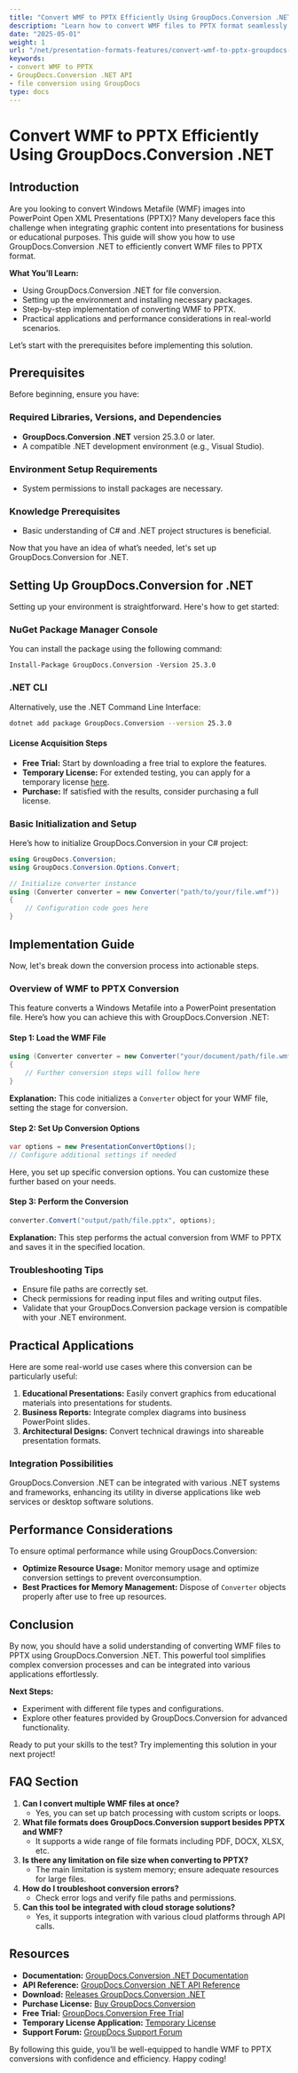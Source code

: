 ```yaml
---
title: "Convert WMF to PPTX Efficiently Using GroupDocs.Conversion .NET API"
description: "Learn how to convert WMF files to PPTX format seamlessly with GroupDocs.Conversion .NET. This guide covers setup, implementation, and real-world applications."
date: "2025-05-01"
weight: 1
url: "/net/presentation-formats-features/convert-wmf-to-pptx-groupdocs-conversion-net/"
keywords:
- convert WMF to PPTX
- GroupDocs.Conversion .NET API
- file conversion using GroupDocs
type: docs
---
```

# Convert WMF to PPTX Efficiently Using GroupDocs.Conversion .NET

## Introduction

Are you looking to convert Windows Metafile (WMF) images into PowerPoint Open XML Presentations (PPTX)? Many developers face this challenge when integrating graphic content into presentations for business or educational purposes. This guide will show you how to use GroupDocs.Conversion .NET to efficiently convert WMF files to PPTX format.

**What You’ll Learn:**
- Using GroupDocs.Conversion .NET for file conversion.
- Setting up the environment and installing necessary packages.
- Step-by-step implementation of converting WMF to PPTX.
- Practical applications and performance considerations in real-world scenarios.

Let’s start with the prerequisites before implementing this solution.

## Prerequisites

Before beginning, ensure you have:

### Required Libraries, Versions, and Dependencies
- **GroupDocs.Conversion .NET** version 25.3.0 or later.
- A compatible .NET development environment (e.g., Visual Studio).

### Environment Setup Requirements
- System permissions to install packages are necessary.

### Knowledge Prerequisites
- Basic understanding of C# and .NET project structures is beneficial.

Now that you have an idea of what’s needed, let's set up GroupDocs.Conversion for .NET.

## Setting Up GroupDocs.Conversion for .NET

Setting up your environment is straightforward. Here's how to get started:

### NuGet Package Manager Console
You can install the package using the following command:
```plaintext
Install-Package GroupDocs.Conversion -Version 25.3.0
```

### .NET CLI
Alternatively, use the .NET Command Line Interface:
```bash
dotnet add package GroupDocs.Conversion --version 25.3.0
```

#### License Acquisition Steps
- **Free Trial:** Start by downloading a free trial to explore the features.
- **Temporary License:** For extended testing, you can apply for a temporary license [here](https://purchase.groupdocs.com/temporary-license/).
- **Purchase:** If satisfied with the results, consider purchasing a full license.

### Basic Initialization and Setup
Here’s how to initialize GroupDocs.Conversion in your C# project:
```csharp
using GroupDocs.Conversion;
using GroupDocs.Conversion.Options.Convert;

// Initialize converter instance
using (Converter converter = new Converter("path/to/your/file.wmf"))
{
    // Configuration code goes here
}
```

## Implementation Guide

Now, let's break down the conversion process into actionable steps.

### Overview of WMF to PPTX Conversion

This feature converts a Windows Metafile into a PowerPoint presentation file. Here’s how you can achieve this with GroupDocs.Conversion .NET:

#### Step 1: Load the WMF File
```csharp
using (Converter converter = new Converter("your/document/path/file.wmf"))
{
    // Further conversion steps will follow here
}
```
**Explanation:** This code initializes a `Converter` object for your WMF file, setting the stage for conversion.

#### Step 2: Set Up Conversion Options
```csharp
var options = new PresentationConvertOptions();
// Configure additional settings if needed
```
Here, you set up specific conversion options. You can customize these further based on your needs.

#### Step 3: Perform the Conversion
```csharp
converter.Convert("output/path/file.pptx", options);
```
**Explanation:** This step performs the actual conversion from WMF to PPTX and saves it in the specified location.

### Troubleshooting Tips
- Ensure file paths are correctly set.
- Check permissions for reading input files and writing output files.
- Validate that your GroupDocs.Conversion package version is compatible with your .NET environment.

## Practical Applications

Here are some real-world use cases where this conversion can be particularly useful:

1. **Educational Presentations:** Easily convert graphics from educational materials into presentations for students.
2. **Business Reports:** Integrate complex diagrams into business PowerPoint slides.
3. **Architectural Designs:** Convert technical drawings into shareable presentation formats.

### Integration Possibilities
GroupDocs.Conversion .NET can be integrated with various .NET systems and frameworks, enhancing its utility in diverse applications like web services or desktop software solutions.

## Performance Considerations

To ensure optimal performance while using GroupDocs.Conversion:
- **Optimize Resource Usage:** Monitor memory usage and optimize conversion settings to prevent overconsumption.
- **Best Practices for Memory Management:** Dispose of `Converter` objects properly after use to free up resources.

## Conclusion

By now, you should have a solid understanding of converting WMF files to PPTX using GroupDocs.Conversion .NET. This powerful tool simplifies complex conversion processes and can be integrated into various applications effortlessly.

**Next Steps:**
- Experiment with different file types and configurations.
- Explore other features provided by GroupDocs.Conversion for advanced functionality.

Ready to put your skills to the test? Try implementing this solution in your next project!

## FAQ Section

1. **Can I convert multiple WMF files at once?**
   - Yes, you can set up batch processing with custom scripts or loops.
2. **What file formats does GroupDocs.Conversion support besides PPTX and WMF?**
   - It supports a wide range of file formats including PDF, DOCX, XLSX, etc.
3. **Is there any limitation on file size when converting to PPTX?**
   - The main limitation is system memory; ensure adequate resources for large files.
4. **How do I troubleshoot conversion errors?**
   - Check error logs and verify file paths and permissions.
5. **Can this tool be integrated with cloud storage solutions?**
   - Yes, it supports integration with various cloud platforms through API calls.

## Resources

- **Documentation:** [GroupDocs.Conversion .NET Documentation](https://docs.groupdocs.com/conversion/net/)
- **API Reference:** [GroupDocs.Conversion .NET API Reference](https://reference.groupdocs.com/conversion/net/)
- **Download:** [Releases GroupDocs.Conversion .NET](https://releases.groupdocs.com/conversion/net/)
- **Purchase License:** [Buy GroupDocs.Conversion](https://purchase.groupdocs.com/buy)
- **Free Trial:** [GroupDocs.Conversion Free Trial](https://releases.groupdocs.com/conversion/net/)
- **Temporary License Application:** [Temporary License](https://purchase.groupdocs.com/temporary-license/)
- **Support Forum:** [GroupDocs Support Forum](https://forum.groupdocs.com/c/conversion/10)

By following this guide, you’ll be well-equipped to handle WMF to PPTX conversions with confidence and efficiency. Happy coding!

